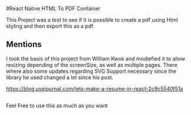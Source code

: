 #React Native HTML To PDF Container

This Project was a test to see if it is possible to create a pdf using Html styling and then export this as a pdf.

## Mentions
I took the basis of this project from William Kwok and modiefied it to allow resizing depending of the screenSize, as well as multiple pages.
There where also some updates regarding SVG Support necessary since the library he used changed a lot since his post.

https://blog.usejournal.com/lets-make-a-resume-in-react-2c9c5540f51a

##
Feel Free to use this as much as you want
